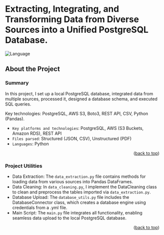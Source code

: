 <!-- README file in MD for the Multination Retail Data Centre repository-->
<a name="readme-top"></a>

# Extracting, Integrating, and Transforming  Data from Diverse Sources into a Unified PostgreSQL Database.

<!-- SHIELDS FOR REPO -->
<p align="left">
    <a>
        <img src="https://img.shields.io/badge/language-Python-red"
            alt="Language"></a>
   
</p>

<!-- ABOUT THE PROJECT -->
## About the Project

### Summary
In this project, I set up a local PostgreSQL database, integrated data from multiple sources, processed it, designed a database schema, and executed SQL queries.

Key technologies: PostgreSQL, AWS S3, Boto3, REST API, CSV, Python (Pandas).

- `Key platforms and technologies`: PostgreSQL, AWS (S3 Buckets, Amazon RDS), REST API
- `Files parsed`: Structured (JSON, CSV), Unstructured (PDF)
- `Languages`: Python

<p align="right">(<a href="#readme-top">back to top</a>)</p>


### Project Utilities
 - Data Extraction: The `data_extraction.py` file contains methods for loading data from various sources into Pandas DataFrames.
- Data Cleaning: In `data_cleaning.py`, I implement the DataCleaning class to clean and preprocess the tables imported via `data_extraction.py`.
- Database Upload: The `database_utils.py` file includes the DatabaseConnector class, which creates a database engine using credentials from a .yml file.
- Main Script: The `main.py` file integrates all functionality, enabling seamless data upload to the local PostgreSQL database.

<p align="right">(<a href="#readme-top">back to top</a>)</p>

<!-- DATABASE SCHEMA -->

